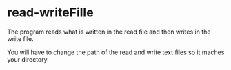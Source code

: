 # read-writeFille

The program reads what is written in the read file and then writes in the write file.

You will have to change the path of the read and write text files so it maches your directory.

